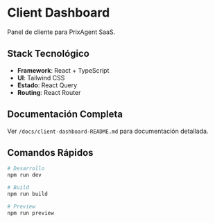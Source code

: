 # Client Dashboard

Panel de cliente para PrixAgent SaaS.

## Stack Tecnológico

- **Framework**: React + TypeScript
- **UI**: Tailwind CSS
- **Estado**: React Query
- **Routing**: React Router

## Documentación Completa

Ver `/docs/client-dashboard-README.md` para documentación detallada.

## Comandos Rápidos

```bash
# Desarrollo
npm run dev

# Build
npm run build

# Preview
npm run preview
```
